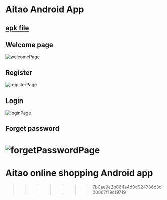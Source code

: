 # Aitao Android App

## [apk file](https://github.com/YinhaoHe/Aitao-Android-App/blob/master/app/app-release.apk)

## Welcome page

![welcomePage](./images/welcomePage.jpeg)

## Register

![registerPage](./images/registerPage.jpeg)

## Login

![loginPage](./images/loginPage.jpeg)

## Forget password

![forgetPasswordPage](./images/forgetPasswordPage.jpeg)
=======
# Aitao online shopping Android app
>>>>>>> 7b0ae9e2b864a4d0d924736c3d00067f19cf9719

